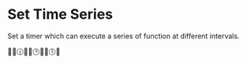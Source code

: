 # Set Time Series

Set a timer which can execute a series of function at different intervals.

🏊‍♂️🕜🚴‍♂️🕑🏃‍♂️🕔🥇